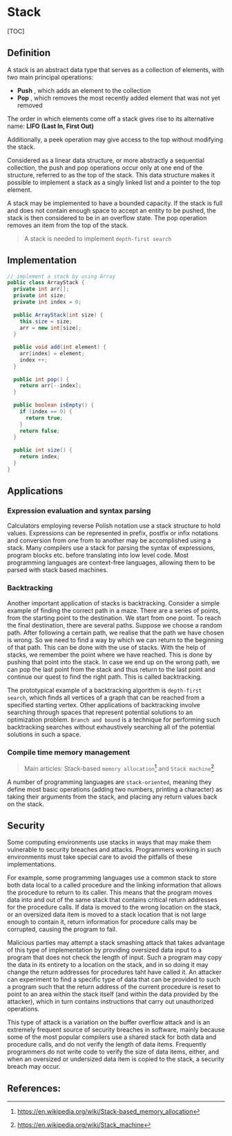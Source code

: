 # Stack

[TOC]

## Definition

A stack is an abstract data type that serves as a collection of elements, with two main principal operations:

- **Push** , which adds an element to the collection
- **Pop** , which removes the most recently added element that was not yet removed

The order in which elements come off a stack gives rise to its alternative name: **LIFO (Last In, First Out)**

Additionally, a peek operation may give access to the top without modifying the stack.

Considered as a linear data structure, or more abstractly a sequential collection, the push and pop operations occur only at one end of the structure, referred to  as the top of the stack. This data structure makes it possible to implement a stack as a singly linked list and a pointer to the top element.

A stack may be implemented to have a bounded capacity. If the stack is full and does not contain enough space to accept an entity to be pushed, the stack is then considered to be in an overflow state. The pop operation removes an item from the top of the stack.

> A stack is needed to implement `depth-first search`

## Implementation

```java
// implement a stack by using Array
public class ArrayStack {
  private int arr[];
  private int size;
  private int index = 0;
  
  public ArrayStack(int size) {
    this.size = size;
    arr = new int[size];
  }
  
  public void add(int element) {
    arr[index] = element;
    index ++;
  }
  
  public int pop() {
    return arr[--index];
  }
  
  public boolean isEmpty() {
    if (index == 0) {
      return true;
    }
    return false;
  }
  
  public int size() {
    return index;
  }
}
```

## Applications

### Expression evaluation and syntax parsing

Calculators employing reverse Polish notation use a stack structure to hold values. Expressions can be represented in prefix, postfix or infix notations and conversion from one from to another may be accomplished using a stack. Many compilers use a stack for parsing the syntax of expressions, program blocks etc. before translating into low level code. Most programming languages are context-free languages, allowing them to be parsed with stack based machines.

### Backtracking

Another important application of stacks is backtracking. Consider a simple example of finding the correct path in a maze. There are a series of points, from the starting point to the destination. We start from one point. To reach the final destination, there are several paths. Suppose we choose a random path. After following a certain path, we realise that the path we have chosen is wrong. So we need to find a way by which we can return to the beginning of that path. This can be done with the use of stacks. With the help of stacks, we remember the point where we have reached. This is done by pushing that point into the stack. In case we end up on the wrong path, we can pop the last point from the stack and thus return to the last point and continue our quest to find the right path. This is called backtracking.

The prototypical example of a backtracking algorithm is `depth-first search`, which finds all vertices of a graph that can be reached from a specified starting vertex. Other applications of backtracking involve searching through spaces that represent potential solutions to an optimization problem. `Branch and bound` is a technique for performing such backtracking searches without exhaustively searching all of the potential solutions in such a space.

### Compile time memory management

> Main articles: Stack-based `memory allocation`[^2] and `Stack machine`[^3]

A number of programming languages are `stack-oriented`, meaning they define most basic operations (adding two numbers, printing a character) as taking their arguments from the stack, and placing any return values back on the stack.

## Security

Some computing environments use stacks in ways that may make them vulnerable to security breaches and attacks. Programmers working in such environments must take special care to avoid the pitfalls of these implementations.

For example, some programming languages use a common stack to store both data local to a called procedure and the linking information that allows the procedure to return to its caller. This means that the program moves data into and out of the same stack that contains critical return addresses for the procedure calls. If data is moved to the wrong location on the stack, or an oversized data item is moved to a stack location that is not large enough to contain it, return information for procedure calls may be corrupted, causing the program to fail.

Malicious parties may attempt a stack smashing attack that takes advantage of this type of implementation by providing oversized data input to a program that does not check the length of input. Such a program may copy the data in its entirety to a location on the stack, and in so doing it may change the return addresses for procedures taht have called it. An attacker can experiment to find a specific type of data that can be provided to such a program such that the return address of the current procedure is reset to point to an area within the stack itself (and within the data provided by the attacker), which in turn contains instructions that carry out unauthorized operations.

This type of attack is a variation on the buffer overflow attack and is an extremely frequent source of security breaches in software, mainly because some of the most popular compilers use a shared stack for both data and procedure calls, and do not verify the length of data items. Frequently programmers do not write code to verify the size of data items, either, and when an oversized or undersized data item is copied to the stack, a security breach may occur.



## References:

[^1]:https://en.wikipedia.org/wiki/Stack_(abstract_data_type)
[^2]:https://en.wikipedia.org/wiki/Stack-based_memory_allocation
[^3]:https://en.wikipedia.org/wiki/Stack_machine